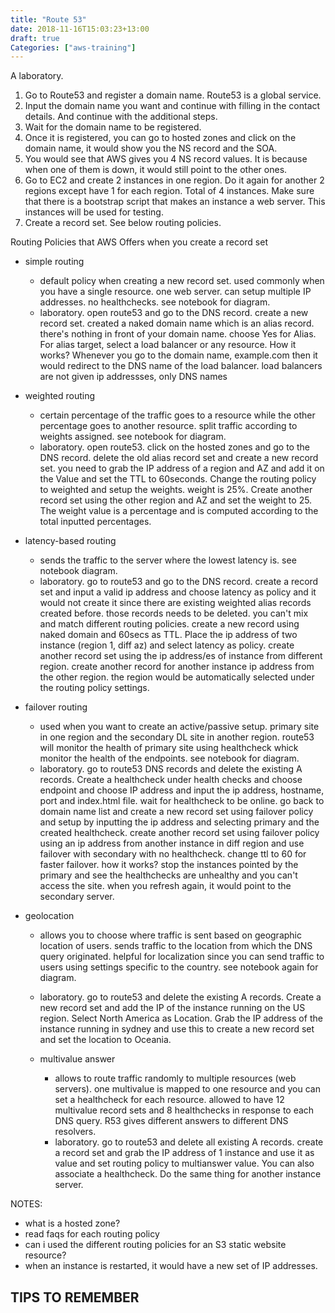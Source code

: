 ```yaml
---
title: "Route 53"
date: 2018-11-16T15:03:23+13:00
draft: true
Categories: ["aws-training"]
---
```

A laboratory.
<!--more-->

1. Go to Route53 and register a domain name. Route53 is a global service.
2. Input the domain name you want and continue with filling in the contact details. And continue with the additional steps.
3. Wait for the domain name to be registered.
4. Once it is registered, you can go to hosted zones and click on the domain name, it would show you the NS record and the SOA.
5. You would see that AWS gives you 4 NS record values. It is because when one of them is down, it would still point to the other ones.
6. Go to EC2 and create 2 instances in one region. Do it again for another 2 regions except have 1 for each region. Total of 4 instances. Make sure that there is a bootstrap script that makes an instance a web server. This instances will be used for testing.
6. Create a record set. See below routing policies.

Routing Policies that AWS Offers when you create a record set
- simple routing
  - default policy when creating a new record set. used commonly when you have a single resource. one web server. can setup multiple IP addresses. no healthchecks. see notebook for diagram.
  - laboratory. open route53 and go to the DNS record. create a new record set. created a naked domain name which is an alias record. there's nothing in front of your domain name. choose Yes for Alias. For alias target, select a load balancer or any resource. How it works? Whenever you go to the domain name, example.com then it would redirect to the DNS name of the load balancer. load balancers are not given ip addressses, only DNS names

- weighted routing
  - certain percentage of the traffic goes to a resource while the other percentage goes to another resource. split traffic according to weights assigned. see notebook for diagram.
  - laboratory. open route53. click on the hosted zones and go to the DNS record. delete the old alias record set and create a new record set. you need to grab the IP address of a region and AZ and add it on the Value and set the TTL to 60seconds. Change the routing policy to weighted and setup the weights. weight is 25%. Create another record set using the other region and AZ and set the weight to 25. The weight value is a percentage and is computed according to the total inputted percentages.

- latency-based routing
  - sends the traffic to the server where the lowest latency is. see notebook diagram.
  - laboratory. go to route53 and go to the DNS record. create a record set and input a valid ip address and choose latency as policy and it would not create it since there are existing weighted alias records created before. those records needs to be deleted. you can't mix and match different routing policies. create a new record using naked domain and 60secs as TTL. Place the ip address of two instance (region 1, diff az) and select latency as policy. create another record set using the ip address/es of instance from different region. create another record for another instance ip address from the other region. the region would be automatically selected under the routing policy settings.

- failover routing
  - used when you want to create an active/passive setup. primary site in one region and the secondary DL site in another region. route53 will monitor the health of primary site using healthcheck whick monitor the health of the endpoints. see notebook for diagram.
  - laboratory. go to route53 DNS records and delete the existing A records. Create a healthcheck under health checks and choose endpoint and choose IP address and input the ip address, hostname, port and index.html file. wait for healthcheck to be online. go back to domain name list and create a new record set using failover policy and setup by inputting the ip address and selecting primary and the created healthcheck. create another record set using failover policy using an ip address from another instance in diff region and use failover with secondary with no healthcheck. change ttl to 60 for faster failover. how it works? stop the instances pointed by the primary and see the healthchecks are unhealthy and you can't access the site. when you refresh again, it would point to the secondary server.

- geolocation
  - allows you to choose where traffic is sent based on geographic location of users. sends traffic to the location from which the DNS query originated. helpful for localization since you can send traffic to users using settings specific to the country. see notebook again for diagram.
  - laboratory. go to route53 and delete the existing A records. Create a new record set and add the IP of the instance running on the US region. Select North America as Location. Grab the IP address of the instance running in sydney and use this to create a new record set and set the location to Oceania.

  - multivalue answer
    - allows to route traffic randomly to multiple resources (web servers). one multivalue is mapped to one resource and you can set a healthcheck for each resource. allowed to have 12 multivalue record sets and 8 healthchecks in response to each DNS query. R53 gives different answers to different DNS resolvers.
    - laboratory. go to route53 and delete all existing A records. create a record set and grab the IP address of 1 instance and use it as value and set routing policy to multianswer value. You can also associate a healthcheck. Do the same thing for another instance server.

NOTES:
- what is a hosted zone?
- read faqs for each routing policy
- can i used the different routing policies for an S3 static website resource?
- when an instance is restarted, it would have a new set of IP addresses.

TIPS TO REMEMBER
-
